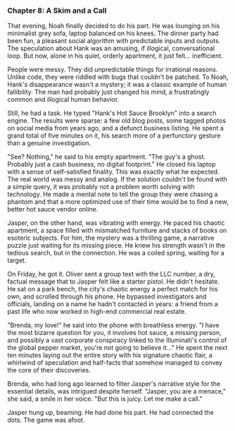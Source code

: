 ### Chapter 8: A Skim and a Call
That evening, Noah finally decided to do his part. He was lounging on his minimalist grey sofa, laptop balanced on his knees. The dinner party had been fun, a pleasant social algorithm with predictable inputs and outputs. The speculation about Hank was an amusing, if illogical, conversational loop. But now, alone in his quiet, orderly apartment, it just felt... inefficient.

People were messy. They did unpredictable things for irrational reasons. Unlike code, they were riddled with bugs that couldn't be patched. To Noah, Hank's disappearance wasn't a mystery; it was a classic example of human fallibility. The man had probably just changed his mind, a frustratingly common and illogical human behavior.

Still, he had a task. He typed "Hank's Hot Sauce Brooklyn" into a search engine. The results were sparse: a few old blog posts, some tagged photos on social media from years ago, and a defunct business listing. He spent a grand total of five minutes on it, his search more of a perfunctory gesture than a genuine investigation.

"See? Nothing," he said to his empty apartment. "The guy's a ghost. Probably just a cash business, no digital footprint." He closed his laptop with a sense of self-satisfied finality. This was exactly what he expected. The real world was messy and analog. If the solution couldn't be found with a simple query, it was probably not a problem worth solving with technology. He made a mental note to tell the group they were chasing a phantom and that a more optimized use of their time would be to find a new, better hot sauce vendor online.

Jasper, on the other hand, was vibrating with energy. He paced his chaotic apartment, a space filled with mismatched furniture and stacks of books on esoteric subjects. For him, the mystery was a thrilling game, a narrative puzzle just waiting for its missing piece. He knew his strength wasn't in the tedious search, but in the connection. He was a coiled spring, waiting for a target.

On Friday, he got it. Oliver sent a group text with the LLC number, a dry, factual message that to Jasper felt like a starter pistol. He didn't hesitate. He sat on a park bench, the city's chaotic energy a perfect match for his own, and scrolled through his phone. He bypassed investigators and officials, landing on a name he hadn't contacted in years: a friend from a past life who now worked in high-end commercial real estate.

"Brenda, my love!" he said into the phone with breathless energy. "I have the most bizarre question for you, it involves hot sauce, a missing person, and possibly a vast corporate conspiracy linked to the Illuminati's control of the global pepper market, you're not going to believe it..." He spent the next ten minutes laying out the entire story with his signature chaotic flair, a whirlwind of speculation and half-facts that somehow managed to convey the core of their discoveries.

Brenda, who had long ago learned to filter Jasper's narrative style for the essential details, was intrigued despite herself. "Jasper, you are a menace," she said, a smile in her voice. "But this is juicy. Let me make a call."

Jasper hung up, beaming. He had done his part. He had connected the dots. The game was afoot.